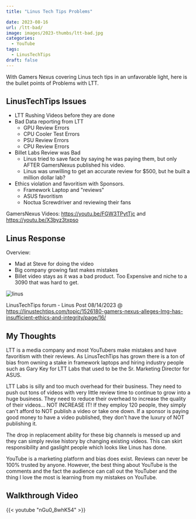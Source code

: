 ```yaml
---
title: "Linus Tech Tips Problems"

date: 2023-08-16
url: /ltt-bad/
image: images/2023-thumbs/ltt-bad.jpg
categories:
  - YouTube
tags:
  - LinusTechTips
draft: false
---
```

With Gamers Nexus covering Linus tech tips in an unfavorable light, here is the bullet points of Problems with LTT.
<!--more-->

## LinusTechTips Issues

- LTT Rushing Videos before they are done
- Bad Data reporting from LTT
  - GPU Review Errors
  - CPU Cooler Test Errors
  - PSU Review Errors
  - CPU Review Errors
- Billet Labs Review was Bad
  - Linus tried to save face by saying he was paying them, but only AFTER GamersNexus published his video.
  - Linus was unwilling to get an accurate review for $500, but he built a million dollar lab?
- Ethics violation and favoritism with Sponsors. 
  - Framework Laptop and "reviews"
  - ASUS favoritism
  - Noctua Screwdriver and reviewing their fans

GamersNexus Videos: <https://youtu.be/FGW3TPytTjc> and <https://youtu.be/X3byz3txpso>

## Linus Response

Overview:

- Mad at Steve for doing the video
- Big company growing fast makes mistakes
- Billet video stays as it was a bad product. Too Expensive and niche to a 3090 that was hard to get.

![linus](/images/2023/ltt-bad/linus.png)

LinusTechTips forum - Linus Post 08/14/2023 @ <https://linustechtips.com/topic/1526180-gamers-nexus-alleges-lmg-has-insufficient-ethics-and-integrity/page/16/>

## My Thoughts

LTT is a media company and most YouTubers make mistakes and have favoritism with their reviews. As LinusTechTips has grown there is a ton of bias from owning a stake in framework laptops and hiring industry people such as Gary Key for LTT Labs that used to be the Sr. Marketing Director for ASUS.

LTT Labs is silly and too much overhead for their business. They need to push out tons of videos with very little review time to continue to grow into a huge business. They need to reduce their overhead to increase the quality of their videos... NOT INCREASE IT! If they employ 120 people, they simply can't afford to NOT publish a video or take one down. If a sponsor is paying good money to have a video published, they don't have the luxury of NOT publishing it. 

The drop in replacement ability for these big channels is messed up and they can simply revise history by changing existing videos. This can skirt responsibility and gaslight people which looks like Linus has done.

YouTube is a marketing platform and bias does exist. Reviews can never be 100% trusted by anyone. However, the best thing about YouTube is the comments and the fact the audience can call out the YouTuber and the thing I love the most is learning from my mistakes on YouTube. 


## Walkthrough Video

{{< youtube "nGu0_8whK54" >}}
